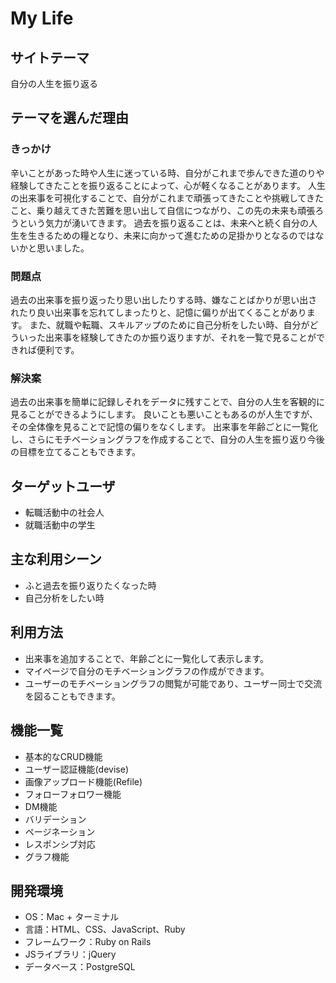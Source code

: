 # My Life

## サイトテーマ
自分の人生を振り返る

## テーマを選んだ理由
### きっかけ
辛いことがあった時や人生に迷っている時、自分がこれまで歩んできた道のりや経験してきたことを振り返ることによって、心が軽くなることがあります。
人生の出来事を可視化することで、自分がこれまで頑張ってきたことや挑戦してきたこと、乗り越えてきた苦難を思い出して自信につながり、この先の未来も頑張ろうという気力が湧いてきます。
過去を振り返ることは、未来へと続く自分の人生を生きるための糧となり、未来に向かって進むための足掛かりとなるのではないかと思いました。

### 問題点
過去の出来事を振り返ったり思い出したりする時、嫌なことばかりが思い出されたり良い出来事を忘れてしまったりと、記憶に偏りが出てくることがあります。
また、就職や転職、スキルアップのために自己分析をしたい時、自分がどういった出来事を経験してきたのか振り返りますが、それを一覧で見ることができれば便利です。

### 解決案
過去の出来事を簡単に記録しそれをデータに残すことで、自分の人生を客観的に見ることができるようにします。
良いことも悪いこともあるのが人生ですが、その全体像を見ることで記憶の偏りをなくします。
出来事を年齢ごとに一覧化し、さらにモチベーショングラフを作成することで、自分の人生を振り返り今後の目標を立てることもできます。

## ターゲットユーザ
- 転職活動中の社会人
- 就職活動中の学生

## 主な利用シーン
- ふと過去を振り返りたくなった時
- 自己分析をしたい時

## 利用方法
- 出来事を追加することで、年齢ごとに一覧化して表示します。
- マイページで自分のモチベーショングラフの作成ができます。
- ユーザーのモチベーショングラフの閲覧が可能であり、ユーザー同士で交流を図ることもできます。

## 機能一覧
- 基本的なCRUD機能
- ユーザー認証機能(devise)
- 画像アップロード機能(Refile)
- フォローフォロワー機能
- DM機能
- バリデーション
- ページネーション
- レスポンシブ対応
- グラフ機能

## 開発環境
- OS：Mac + ターミナル
- 言語：HTML、CSS、JavaScript、Ruby
- フレームワーク：Ruby on Rails
- JSライブラリ：jQuery
- データベース：PostgreSQL
